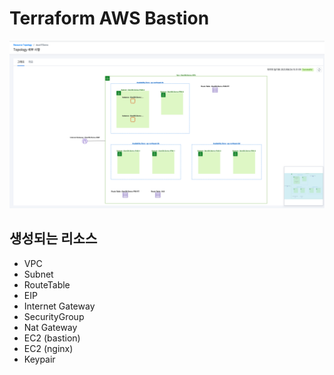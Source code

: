 
# Terraform AWS Bastion
![Topology](Topology.png)

## 생성되는 리소스
* VPC 
* Subnet
* RouteTable
* EIP
* Internet Gateway
* SecurityGroup
* Nat Gateway
* EC2 (bastion)
* EC2 (nginx)
* Keypair

